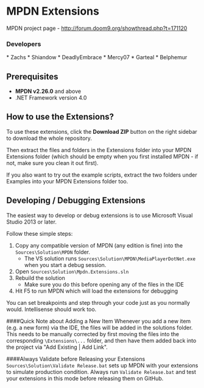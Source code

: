 MPDN Extensions
===============

MPDN project page - http://forum.doom9.org/showthread.php?t=171120

<H3>Developers</H3>
* Zachs
* Shiandow
* DeadlyEmbrace
* Mercy07
* Garteal
* Belphemur


Prerequisites
-------------
* **MPDN v2.26.0** and above
* .NET Framework version 4.0

How to use the Extensions?
--------------------------

To use these extensions, click the **Download ZIP** button on the right sidebar to download the whole repository.

Then extract the files and folders in the Extensions folder into your MPDN Extensions folder (which should be empty when you first installed MPDN - if not, make sure you clean it out first).

If you also want to try out the example scripts, extract the two folders under Examples into your MPDN Extensions folder too.


Developing / Debugging Extensions
---------------------------------

The easiest way to develop or debug extensions is to use Microsoft Visual Studio 2013 or later.

Follow these simple steps:

1. Copy any compatible version of MPDN (any edition is fine) into the `Sources\Solution\MPDN` folder.
    * The VS solution runs `Sources\Solution\MPDN\MediaPlayerDotNet.exe` when you start a debug session.
1. Open `Sources\Solution\Mpdn.Extensions.sln`
1. Rebuild the solution
    * Make sure you do this before opening any of the files in the IDE
1. Hit F5 to run MPDN which will load the extensions for debugging

You can set breakpoints and step through your code just as you normally would. Intellisense should work too.

####Quick Note about Adding a New Item
Whenever you add a new item (e.g. a new form) via the IDE, the files will be added in the solutions folder. This needs to be manually corrected by first moving the files into the corresponding `\Extensions\...` folder, and then have them added back into the project via "Add Existing | Add Link".

####Always Validate before Releasing your Extensions
`Sources\Solution\Validate Release.bat` sets up MPDN with your extensions to simulate production condition. Always run `Validate Release.bat` and test your extensions in this mode before releasing them on GitHub.